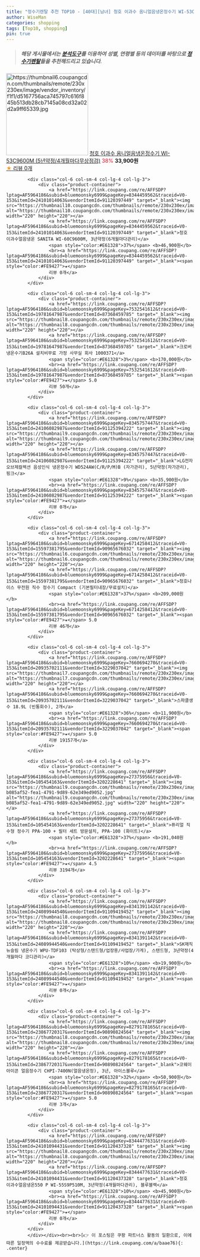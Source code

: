 ```yaml
---
title: "정수기렌탈 추천 TOP10 - [40대][남녀] 청호 이과수 옴니얼음냉온정수기 WI-53C9600M (5년약정/4개월마다무상점검)"
author: WiseMan
categories: shopping
tags: [Top10, shopping]
pin: true
---
```


> ##### 해당 게시물에서는 [**분석도구**](https://itemscout.io/)를 이용하여 **성별**, **연령별** 등의 데이터를 바탕으로 [**정수기렌탈**](https://link.coupang.com/a/baae76)들을 추천해드리고 있습니다.
<div class="container"><div class="row">
            <div class="col-6 col-sm-4 col-lg-4 col-lg-3">
                <div class="product-container">
                    <a href="https://link.coupang.com/re/AFFSDP?lptag=AF5964186&subid=bluemoonsky6999&pageKey=8255553606&traceid=V0-153&itemId=23774055476&vendorItemId=91120102479" target="_blank"><img src="https://thumbnail6.coupangcdn.com/thumbnails/remote/230x230ex/image/vendor_inventory/f1f1/d5167756aca745797c616f845b513db28cb7145a08cd32a02d2a9ff65339.jpg" alt="https://thumbnail6.coupangcdn.com/thumbnails/remote/230x230ex/image/vendor_inventory/f1f1/d5167756aca745797c616f845b513db28cb7145a08cd32a02d2a9ff65339.jpg" width="220" height="220"></a>
                    <a href="https://link.coupang.com/re/AFFSDP?lptag=AF5964186&subid=bluemoonsky6999&pageKey=8255553606&traceid=V0-153&itemId=23774055476&vendorItemId=91120102479" target="_blank">청호 이과수 옴니얼음냉온정수기 WI-53C9600M (5년약정/4개월마다무상점검)</a>
                    <span style="color:#E61328">38%</span> <b>33,900원</b>
                    <br><a href="https://link.coupang.com/re/AFFSDP?lptag=AF5964186&subid=bluemoonsky6999&pageKey=8255553606&traceid=V0-153&itemId=23774055476&vendorItemId=91120102479" target="_blank"><span style="color:#FE9427">★</span> 
                    리뷰 0개</a>
                </div>
            </div>
            
            <div class="col-6 col-sm-4 col-lg-4 col-lg-3">
                <div class="product-container">
                    <a href="https://link.coupang.com/re/AFFSDP?lptag=AF5964186&subid=bluemoonsky6999&pageKey=8344459562&traceid=V0-153&itemId=24101014063&vendorItemId=91120397449" target="_blank"><img src="https://thumbnail10.coupangcdn.com/thumbnails/remote/230x230ex/image/vendor_inventory/32a9/8d134b18750da9fa345f6e01e45ba4fa9abc94171a8c6882f4aa1fae5197.jpg" alt="https://thumbnail10.coupangcdn.com/thumbnails/remote/230x230ex/image/vendor_inventory/32a9/8d134b18750da9fa345f6e01e45ba4fa9abc94171a8c6882f4aa1fae5197.jpg" width="220" height="220"></a>
                    <a href="https://link.coupang.com/re/AFFSDP?lptag=AF5964186&subid=bluemoonsky6999&pageKey=8344459562&traceid=V0-153&itemId=24101014063&vendorItemId=91120397449" target="_blank">청호 이과수얼음냉온 SANITA WI-60C9600M, 3년약정(6개월마다관리)</a>
                    <span style="color:#E61328">37%</span> <b>46,900원</b>
                    <br><a href="https://link.coupang.com/re/AFFSDP?lptag=AF5964186&subid=bluemoonsky6999&pageKey=8344459562&traceid=V0-153&itemId=24101014063&vendorItemId=91120397449" target="_blank"><span style="color:#FE9427">★</span> 
                    리뷰 0개</a>
                </div>
            </div>
            
            <div class="col-6 col-sm-4 col-lg-4 col-lg-3">
                <div class="product-container">
                    <a href="https://link.coupang.com/re/AFFSDP?lptag=AF5964186&subid=bluemoonsky6999&pageKey=7532541612&traceid=V0-153&itemId=19781647987&vendorItemId=87368459785" target="_blank"><img src="https://thumbnail8.coupangcdn.com/thumbnails/remote/230x230ex/image/vendor_inventory/8cf4/2b3c95ab9fd6492c9011d133a6fb1c71a802a4478edb4214ebe42337c99d.jpg" alt="https://thumbnail8.coupangcdn.com/thumbnails/remote/230x230ex/image/vendor_inventory/8cf4/2b3c95ab9fd6492c9011d133a6fb1c71a802a4478edb4214ebe42337c99d.jpg" width="220" height="220"></a>
                    <a href="https://link.coupang.com/re/AFFSDP?lptag=AF5964186&subid=bluemoonsky6999&pageKey=7532541612&traceid=V0-153&itemId=19781647987&vendorItemId=87368459785" target="_blank">크로버 냉온수기B26A 설치비무료 가정 사무실 회사 1000371</a>
                    <span style="color:#E61328">3%</span> <b>170,000원</b>
                    <br><a href="https://link.coupang.com/re/AFFSDP?lptag=AF5964186&subid=bluemoonsky6999&pageKey=7532541612&traceid=V0-153&itemId=19781647987&vendorItemId=87368459785" target="_blank"><span style="color:#FE9427">★</span> 5.0
                    리뷰 50개</a>
                </div>
            </div>
            
            <div class="col-6 col-sm-4 col-lg-4 col-lg-3">
                <div class="product-container">
                    <a href="https://link.coupang.com/re/AFFSDP?lptag=AF5964186&subid=bluemoonsky6999&pageKey=8345757447&traceid=V0-153&itemId=24106082987&vendorItemId=91125394222" target="_blank"><img src="https://thumbnail9.coupangcdn.com/thumbnails/remote/230x230ex/image/vendor_inventory/744e/f30aa8f1fdf241ab763b3472752f5dd201a232b832c257053000fd8cdacf.jpg" alt="https://thumbnail9.coupangcdn.com/thumbnails/remote/230x230ex/image/vendor_inventory/744e/f30aa8f1fdf241ab763b3472752f5dd201a232b832c257053000fd8cdacf.jpg" width="220" height="220"></a>
                    <a href="https://link.coupang.com/re/AFFSDP?lptag=AF5964186&subid=bluemoonsky6999&pageKey=8345757447&traceid=V0-153&itemId=24106082987&vendorItemId=91125394222" target="_blank">LG전자 오브제컬렉션 음성인식 냉온정수기 WD524AW(C/R/P/M)B (자가관리), 5년약정(자가관리), 핑크</a>
                    <span style="color:#E61328">9%</span> <b>35,900원</b>
                    <br><a href="https://link.coupang.com/re/AFFSDP?lptag=AF5964186&subid=bluemoonsky6999&pageKey=8345757447&traceid=V0-153&itemId=24106082987&vendorItemId=91125394222" target="_blank"><span style="color:#FE9427">★</span> 
                    리뷰 0개</a>
                </div>
            </div>
            
            <div class="col-6 col-sm-4 col-lg-4 col-lg-3">
                <div class="product-container">
                    <a href="https://link.coupang.com/re/AFFSDP?lptag=AF5964186&subid=bluemoonsky6999&pageKey=6714258412&traceid=V0-153&itemId=15597381795&vendorItemId=90965676032" target="_blank"><img src="https://thumbnail6.coupangcdn.com/thumbnails/remote/230x230ex/image/vendor_inventory/7483/33274b6d5ce2e4bbe5462cec8ab0e4b20c41938adcc3426d7969ce31ac87.jpg" alt="https://thumbnail6.coupangcdn.com/thumbnails/remote/230x230ex/image/vendor_inventory/7483/33274b6d5ce2e4bbe5462cec8ab0e4b20c41938adcc3426d7969ce31ac87.jpg" width="220" height="220"></a>
                    <a href="https://link.coupang.com/re/AFFSDP?lptag=AF5964186&subid=bluemoonsky6999&pageKey=6714258412&traceid=V0-153&itemId=15597381795&vendorItemId=90965676032" target="_blank">청호나이스 무전원 직수 정수기 Compact (기본필터내장/무료설치)</a>
                    <span style="color:#E61328">37%</span> <b>209,000원</b>
                    <br><a href="https://link.coupang.com/re/AFFSDP?lptag=AF5964186&subid=bluemoonsky6999&pageKey=6714258412&traceid=V0-153&itemId=15597381795&vendorItemId=90965676032" target="_blank"><span style="color:#FE9427">★</span> 5.0
                    리뷰 46개</a>
                </div>
            </div>
            
            <div class="col-6 col-sm-4 col-lg-4 col-lg-3">
                <div class="product-container">
                    <a href="https://link.coupang.com/re/AFFSDP?lptag=AF5964186&subid=bluemoonsky6999&pageKey=7660694270&traceid=V0-153&itemId=20935702111&vendorItemId=3229037042" target="_blank"><img src="https://thumbnail7.coupangcdn.com/thumbnails/remote/230x230ex/image/vendor_inventory/4677/192ee234cfc1aea5b115d75574641867292c740d4110d2ce74fe931b05ba.jpg" alt="https://thumbnail7.coupangcdn.com/thumbnails/remote/230x230ex/image/vendor_inventory/4677/192ee234cfc1aea5b115d75574641867292c740d4110d2ce74fe931b05ba.jpg" width="220" height="220"></a>
                    <a href="https://link.coupang.com/re/AFFSDP?lptag=AF5964186&subid=bluemoonsky6999&pageKey=7660694270&traceid=V0-153&itemId=20935702111&vendorItemId=3229037042" target="_blank">스파클생수 18.9L (빈통회수), 2개</a>
                    <span style="color:#E61328">36%</span> <b>11,900원</b>
                    <br><a href="https://link.coupang.com/re/AFFSDP?lptag=AF5964186&subid=bluemoonsky6999&pageKey=7660694270&traceid=V0-153&itemId=20935702111&vendorItemId=3229037042" target="_blank"><span style="color:#FE9427">★</span> 5.0
                    리뷰 19157개</a>
                </div>
            </div>
            
            <div class="col-6 col-sm-4 col-lg-4 col-lg-3">
                <div class="product-container">
                    <a href="https://link.coupang.com/re/AFFSDP?lptag=AF5964186&subid=bluemoonsky6999&pageKey=27375956&traceid=V0-153&itemId=105454163&vendorItemId=3202228641" target="_blank"><img src="https://thumbnail9.coupangcdn.com/thumbnails/remote/230x230ex/image/retail/images/3573352955311205-b085af52-fea1-4791-9d89-62e349ed9052.jpg" alt="https://thumbnail9.coupangcdn.com/thumbnails/remote/230x230ex/image/retail/images/3573352955311205-b085af52-fea1-4791-9d89-62e349ed9052.jpg" width="220" height="220"></a>
                    <a href="https://link.coupang.com/re/AFFSDP?lptag=AF5964186&subid=bluemoonsky6999&pageKey=27375956&traceid=V0-153&itemId=105454163&vendorItemId=3202228641" target="_blank">퓨리얼 직수형 정수기 PPA-100 + 필터 세트 방문설치, PPA-100 (화이트)</a>
                    <span style="color:#E61328">37%</span> <b>191,040원</b>
                    <br><a href="https://link.coupang.com/re/AFFSDP?lptag=AF5964186&subid=bluemoonsky6999&pageKey=27375956&traceid=V0-153&itemId=105454163&vendorItemId=3202228641" target="_blank"><span style="color:#FE9427">★</span> 4.5
                    리뷰 3194개</a>
                </div>
            </div>
            
            <div class="col-6 col-sm-4 col-lg-4 col-lg-3">
                <div class="product-container">
                    <a href="https://link.coupang.com/re/AFFSDP?lptag=AF5964186&subid=bluemoonsky6999&pageKey=8341391142&traceid=V0-153&itemId=24089944540&vendorItemId=91109419452" target="_blank"><img src="https://thumbnail8.coupangcdn.com/thumbnails/remote/230x230ex/image/vendor_inventory/a15f/1b3966441333537c7fce74492d647d51eafe045637d9dce4eda44d88d379.png" alt="https://thumbnail8.coupangcdn.com/thumbnails/remote/230x230ex/image/vendor_inventory/a15f/1b3966441333537c7fce74492d647d51eafe045637d9dce4eda44d88d379.png" width="220" height="220"></a>
                    <a href="https://link.coupang.com/re/AFFSDP?lptag=AF5964186&subid=bluemoonsky6999&pageKey=8341391142&traceid=V0-153&itemId=24089944540&vendorItemId=91109419452" target="_blank">SK매직 뉴슬림 냉온수기 WPU-TDF103 (탁상형/스탠드형/업장용/사업장/가게), 스탠드형, 3년약정(4개월마다 코디관리)</a>
                    <span style="color:#E61328">10%</span> <b>19,900원</b>
                    <br><a href="https://link.coupang.com/re/AFFSDP?lptag=AF5964186&subid=bluemoonsky6999&pageKey=8341391142&traceid=V0-153&itemId=24089944540&vendorItemId=91109419452" target="_blank"><span style="color:#FE9427">★</span> 
                    리뷰 0개</a>
                </div>
            </div>
            
            <div class="col-6 col-sm-4 col-lg-4 col-lg-3">
                <div class="product-container">
                    <a href="https://link.coupang.com/re/AFFSDP?lptag=AF5964186&subid=bluemoonsky6999&pageKey=8279178165&traceid=V0-153&itemId=23867720317&vendorItemId=90890824564" target="_blank"><img src="https://thumbnail8.coupangcdn.com/thumbnails/remote/230x230ex/image/vendor_inventory/1d03/3e5c9514a4bef0390c27fee16ecfb4b47407e7d8b89b15da32c84a79ed5f.jpg" alt="https://thumbnail8.coupangcdn.com/thumbnails/remote/230x230ex/image/vendor_inventory/1d03/3e5c9514a4bef0390c27fee16ecfb4b47407e7d8b89b15da32c84a79ed5f.jpg" width="220" height="220"></a>
                    <a href="https://link.coupang.com/re/AFFSDP?lptag=AF5964186&subid=bluemoonsky6999&pageKey=8279178165&traceid=V0-153&itemId=23867720317&vendorItemId=90890824564" target="_blank">코웨이 아이콘 얼음정수기 CHPI-7400N(얼음냉온정), 3년, 아이스블루</a>
                    <span style="color:#E61328">32%</span> <b>50,900원</b>
                    <br><a href="https://link.coupang.com/re/AFFSDP?lptag=AF5964186&subid=bluemoonsky6999&pageKey=8279178165&traceid=V0-153&itemId=23867720317&vendorItemId=90890824564" target="_blank"><span style="color:#FE9427">★</span> 5.0
                    리뷰 3개</a>
                </div>
            </div>
            
            <div class="col-6 col-sm-4 col-lg-4 col-lg-3">
                <div class="product-container">
                    <a href="https://link.coupang.com/re/AFFSDP?lptag=AF5964186&subid=bluemoonsky6999&pageKey=8344477631&traceid=V0-153&itemId=24101094431&vendorItemId=91120437328" target="_blank"><img src="https://thumbnail8.coupangcdn.com/thumbnails/remote/230x230ex/image/vendor_inventory/4c62/f081e6f3612cf143871bb6f7c020bab8d93a7ba62da66dd36993a015eecc.jpg" alt="https://thumbnail8.coupangcdn.com/thumbnails/remote/230x230ex/image/vendor_inventory/4c62/f081e6f3612cf143871bb6f7c020bab8d93a7ba62da66dd36993a015eecc.jpg" width="220" height="220"></a>
                    <a href="https://link.coupang.com/re/AFFSDP?lptag=AF5964186&subid=bluemoonsky6999&pageKey=8344477631&traceid=V0-153&itemId=24101094431&vendorItemId=91120437328" target="_blank">청호 이과수얼음냉온550 P WI-55S9P510M, 3년약정(4개월마다관리), 블루블랙</a>
                    <span style="color:#E61328">10%</span> <b>45,900원</b>
                    <br><a href="https://link.coupang.com/re/AFFSDP?lptag=AF5964186&subid=bluemoonsky6999&pageKey=8344477631&traceid=V0-153&itemId=24101094431&vendorItemId=91120437328" target="_blank"><span style="color:#FE9427">★</span> 
                    리뷰 0개</a>
                </div>
            </div>
            </div></div><br><br>[👉 이 포스팅은 쿠팡 파트너스 활동의 일환으로, 이에 따른 일정액의 수수료를 제공받습니다.](https://link.coupang.com/a/baae76){: .center}